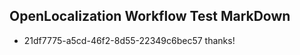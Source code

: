 ## OpenLocalization Workflow Test MarkDown
* 21df7775-a5cd-46f2-8d55-22349c6bec57 thanks!

<!--HONumber=Sep16_HO1-->


